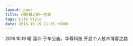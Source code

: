 ```yaml
---
layout: post
title: 闲聊最近的一些事
tags: Life Style
date: 2016-10-19 11:35 +0800
---
```


2016.10.19 晴 深圳 于车公庙，华尊科技 开启个人技术博客之路
